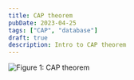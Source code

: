 ```yaml
---
title: CAP theorem
pubDate: 2023-04-25
tags: ["CAP", "database"]
draft: true
description: Intro to CAP theorem
---
```


![Figure 1: CAP theorem](@assets/blog/CAP-theorem/CAP.png)
